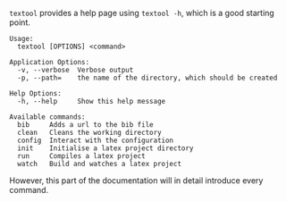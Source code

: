 `textool` provides a help page using `textool -h`, which is a good starting point.
```shell
Usage:
  textool [OPTIONS] <command>

Application Options:
  -v, --verbose  Verbose output
  -p, --path=    the name of the directory, which should be created

Help Options:
  -h, --help     Show this help message

Available commands:
  bib     Adds a url to the bib file
  clean   Cleans the working directory
  config  Interact with the configuration
  init    Initialise a latex project directory
  run     Compiles a latex project
  watch   Build and watches a latex project
```
However, this part of the documentation will in detail introduce every command.